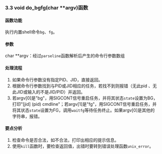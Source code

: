 ### 3.3 void do_bgfg(char **argv)函数

#### 函数功能

执行内置shell命令`bg`、`fg`。

#### 参数

char **argv：经过`parseline`函数解析后产生的命令行参数数组

#### 处理流程

1. 如果命令行参数没有指定PID、JID，直接返回。
2. 根据命令行参数找到与PID或JID相应的任务，若找不到则报错（无此pid 、无此JID或输入的不是JID/PID）并返回。
3. 若argv[0]是"bg"，用SIGCONT信号重启任务，并将其状态`state`设置为BG，打印"[jid] (pid) cmdline"；若argv[1]是"fg"，用SIGCONT信号重启任务，并将其状态`state`设置为FG，调用`waitfg`等待任务终止。如果argv[0]是其他的字符串，报错。

#### 要点分析

1. 检查命令是否合法，如不合法，打印出相应的提示信息。
2. 使用`kill`函数时，要检查返回值，出错时要转到错误处理函数`unix_error`。


